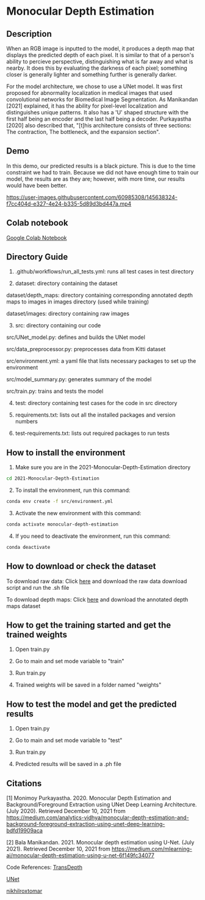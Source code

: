 # Monocular Depth Estimation

## Description
When an RGB image is inputted to the model, it produces a depth map that displays the predicted depth of each pixel. 
It is similar to that of a person's ability to percieve perspective, distinguishing what is far away and what is nearby.
It does this by evaluating the darkness of each pixel; something closer is generally lighter and something further is generally darker.

For the model architecture, we chose to use a UNet model. It was first proposed for abnormality localization in medical images that used convolutional networks for Biomedical Image Segmentation. As Manikandan [2021] explained, it has the ability for pixel-level localization and distinguishes unique patterns. It also has a 'U' shaped structure with the first half being an encoder and the last half being a decoder. Purkayastha [2020] also described that, "[t]his architecture consists of three sections: The contraction, The bottleneck, and the expansion section". 

## Demo

In this demo, our predicted results is a black picture. This is due to the time constraint we had to train. 
Because we did not have enough time to train our model, the results are as they are; however, with more time, our results would have been better.


https://user-images.githubusercontent.com/60985308/145638324-f7cc404d-e327-4e24-b335-5d89d3bd447a.mp4


## Colab notebook
[Google Colab Notebook](https://colab.research.google.com/drive/13TtdaET7ODnF2ewG49d50OzSDFau9qWG?usp=sharing)

## Directory Guide
1. .github/workflows/run_all_tests.yml: runs all test cases in test directory

2. dataset: directory containing the dataset

dataset/depth_maps: directory containing corresponding annotated depth maps to images in images directory (used while training)

dataset/images: directory containing raw images

3. src: directory containing our code

src/UNet_model.py: defines and builds the UNet model

src/data_preprocessor.py: preprocesses data from Kitti dataset

src/environment.yml: a yaml file that lists necessary packages to set up the environment

src/model_summary.py: generates summary of the model

src/train.py: trains and tests the model
  
4. test: directory containing test cases for the code in src directory

5. requirements.txt: lists out all the installed packages and version numbers

6. test-requirements.txt: lists out required packages to run tests


## How to install the environment
1. Make sure you are in the 2021-Monocular-Depth-Estimation directory
```bash
cd 2021-Monocular-Depth-Estimation
```
2. To install the environment, run this command:
```bash
conda env create -f src/environment.yml
```
3. Activate the new environment with this command:
```bash
conda activate monocular-depth-estimation
```
4. If you need to deactivate the environment, run this command:
```bash
conda deactivate
```

## How to download or check the dataset
To download raw data: Click [here](http://www.cvlibs.net/datasets/kitti/raw_data.php) and download the raw data download script and run the .sh file

To download depth maps: Click [here](http://www.cvlibs.net/datasets/kitti/eval_depth.php?benchmark=depth_prediction) and download the annotated depth maps dataset

## How to get the training started and get the trained weights
1. Open train.py

2. Go to main and set mode variable to "train"

3. Run train.py

4. Trained weights will be saved in a folder named "weights"

## How to test the model and get the predicted results
1. Open train.py

2. Go to main and set mode variable to "test"

3. Run train.py

4. Predicted results will be saved in a .ph file

## Citations
[1] Monimoy Purkayastha. 2020. Monocular Depth Estimation and Background/Foreground Extraction using UNet Deep Learning Architecture. (July 2020). Retrieved December 10, 2021 from https://medium.com/analytics-vidhya/monocular-depth-estimation-and-background-foreground-extraction-using-unet-deep-learning-bdfd19909aca 

[2] Bala Manikandan. 2021. Monocular depth estimation using U-Net. (July 2021). Retrieved December 10, 2021 from https://medium.com/mlearning-ai/monocular-depth-estimation-using-u-net-6f149fc34077 

Code References:
[TransDepth](https://github.com/syKevinPeng/TransDepth)

[UNet](https://github.com/syKevinPeng/UNet)

[nikhilroxtomar](https://github.com/nikhilroxtomar/Semantic-Segmentation-Architecture/blob/main/PyTorch/unet.py)
